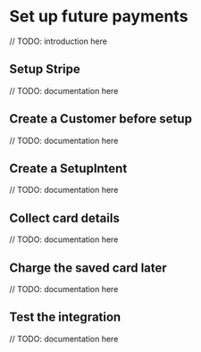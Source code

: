 # Set up future payments

// TODO: introduction here

## Setup Stripe

// TODO: documentation here

## Create a Customer before setup

// TODO: documentation here

## Create a SetupIntent

// TODO: documentation here

## Collect card details

// TODO: documentation here

## Charge the saved card later

// TODO: documentation here

## Test the integration

// TODO: documentation here
